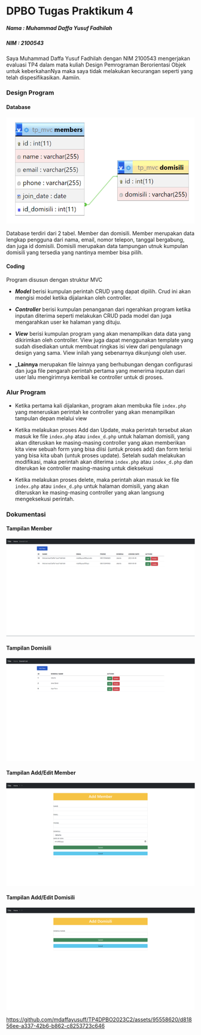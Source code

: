 # **DPBO Tugas Praktikum 4**

##### **Nama : Muhammad Daffa Yusuf Fadhilah**

##### **NIM : 2100543**

Saya Muhammad Daffa Yusuf Fadhilah dengan NIM 2100543 mengerjakan evaluasi TP4
dalam mata kuliah Design Pemrograman Berorientasi Objek
untuk keberkahanNya maka saya tidak melakukan kecurangan seperti
yang telah dispesifikasikan. Aamiin.

### **Design Program**

#### **Database**

![](https://github.com/mdaffayusuff/TP4DPBO2023C2/blob/main/SSTP4/Screenshot%202023-06-01%20221758.png?raw=true)

Database terdiri dari 2 tabel. Member dan domisili. Member merupakan data lengkap pengguna dari nama, email, nomor telepon, tanggal bergabung, dan juga id domisili. Domisili merupakan data tampungan utnuk kumpulan domisili yang tersedia yang nantinya member bisa pilih.

#### **Coding**

Program disusun dengan struktur MVC

- **_Model_** berisi kumpulan perintah CRUD yang dapat dipilih. Crud ini akan mengisi model ketika dijalankan oleh controller.

- **_Controller_** berisi kumpulan penanganan dari ngerahkan program ketika inputan diterima seperti melakukan CRUD pada model dan juga mengarahkan user ke halaman yang dituju.

- **_View_** berisi kumpulan program yang akan menampilkan data data yang dikirimkan oleh controller. View juga dapat menggunakan template yang sudah disediakan untuk membuat ringkas isi view dari pengulanagn design yang sama. View inilah yang sebenarnya dikunjungi oleh user.

- **\_Lainnya** merupakan file lainnya yang berhubungan dengan configurasi dan juga file pengarah perintah pertama yang menerima inputan dari user lalu mengirimnya kembali ke controller untuk di proses.

### **Alur Program**

- Ketika pertama kali dijalankan, program akan membuka file `index.php` yang meneruskan perintah ke controller yang akan menampilkan tampulan depan melalui view

- Ketika melakukan proses Add dan Update, maka perintah tersebut akan masuk ke file `index.php` atau `index_d.php` untuk halaman domisili, yang akan diteruskan ke masing-masing controller yang akan memberikan kita view sebuah form yang bisa diisi (untuk proses add) dan form terisi yang bisa kita ubah (untuk proses update). Setelah sudah melakukan modifikasi, maka perintah akan diterima `index.php` atau `index_d.php` dan diterukan ke controller masing-masing untuk dieksekusi

- Ketika melakukan proses delete, maka perintah akan masuk ke file `index.php` atau `index_d.php` untuk halaman domisili, yang akan diteruskan ke masing-masing controller yang akan langsung mengeksekusi perintah.

### **Dokumentasi**

#### Tampilan Member

![](https://github.com/mdaffayusuff/TP4DPBO2023C2/blob/main/SSTP4/Screenshot%202023-06-01%20223350.png?raw=true)

#### Tampilan Domisili

![](https://github.com/mdaffayusuff/TP4DPBO2023C2/blob/main/SSTP4/Screenshot%202023-06-01%20223429.png?raw=true)

#### Tampilan Add/Edit Member

![](https://github.com/mdaffayusuff/TP4DPBO2023C2/blob/main/SSTP4/Screenshot%202023-06-01%20223448.png?raw=true)

#### Tampilan Add/Edit Domisili

![](https://github.com/mdaffayusuff/TP4DPBO2023C2/blob/main/SSTP4/Screenshot%202023-06-01%20223604.png?raw=true)

https://github.com/mdaffayusuff/TP4DPBO2023C2/assets/95558620/d81856ee-a337-42b6-b862-c8253723c646


